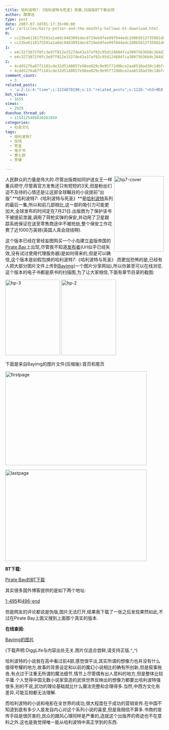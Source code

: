 ```yaml
---
title: 哈利波特7:《哈利波特与死圣》泄漏,扫描版BT下载出现
author: 摩摩诘
type: post
date: 2007-07-18T01:17:35+00:00
url: /articles/harry-potter-and-the-deathly-hallows-bt-download.html
0:
  - cc22be61181f5591a1a0dc9483091dec8719eb9fee99f044edc2d9b5612f35081d03805e6f32da31377bd9df855bfdc3
  - cc22be61181f5591a1a0dc9483091dec8719eb9fee99f044edc2d9b5612f35081d03805e6f32da31377bd9df855bfdc3
1:
  - e4c3273872f0fc3e97f812e1527de43a37af92c95d124884fca30975636b0c264d363d2a39e87ecb123051e66519291c
  - e4c3273872f0fc3e97f812e1527de43a37af92c95d124884fca30975636b0c264d363d2a39e87ecb123051e66519291c
2:
  - 4cd45276a87f1181cde32d5140857e98ee829c9e95f72d0bce2aa8510ad30c14bf4ef03e81aedf58d31b61e67991737c
  - 4cd45276a87f1181cde32d5140857e98ee829c9e95f72d0bce2aa8510ad30c14bf4ef03e81aedf58d31b61e67991737c
comment_count:
  - 3
related_posts:
  - 'a:2:{s:4:"time";i:1224870190;s:13:"related_posts";s:1226:"<h3>相关日志</h3><ul class="related_post"><li><a href="http://www.digglife.cn/articles/vista-theme-visual-style-download.html" title="7个漂亮的Vista主题(视觉样式)下载">7个漂亮的Vista主题(视觉样式)下载</a></li><li><a href="http://www.digglife.cn/articles/free-photoshop-brush.html" title="免费下载900多个Photoshop笔刷">免费下载900多个Photoshop笔刷</a></li><li><a href="http://www.digglife.cn/articles/wallpaper-windows7.html" title="9枚Windows 7高清壁纸">9枚Windows 7高清壁纸</a></li><li><a href="http://www.digglife.cn/articles/firefox-addons-weekly-issue3.html" title="一周Firefox扩展推荐-第三辑">一周Firefox扩展推荐-第三辑</a></li><li><a href="http://www.digglife.cn/articles/custom-windows-interface-tools.html" title="9个工具打造焕然一新的Windows界面">9个工具打造焕然一新的Windows界面</a></li><li><a href="http://www.digglife.cn/articles/firefox-addons-weekly-issue2.html" title="一周Firefox扩展推荐-第二辑">一周Firefox扩展推荐-第二辑</a></li><li><a href="http://www.digglife.cn/articles/convert-powerpoint-flash.html" title="免费将Powerpoint转换为Flash">免费将Powerpoint转换为Flash</a></li></ul>";}'
bot_views:
  - 1655
views:
  - 2929
duoshuo_thread_id:
  - 1154125469839261850
categories:
  - 社会文化
tags:
  - 哈利波特7
  - 在线
  - 死圣
  - 电子书
  - 第七部
  - 罗琳

---
```

<a atomicselection="true" href="http://wpcache.yo2.cn/wp-content/uploads/3/379/2007/07/hp7-cover.jpg"><img border="0" align="right" width="158" src="https://www.digglife.net/qiniu/1266/image/72709b20b062d7b732482fabf2aa075b.jpg" alt="hp7-cover" height="240" style="border-width: 0px" /></a>人民群众的力量是伟大的.尽管出版商如同护送女王一样重兵把守,尽管离官方发售还只有短短的3天,但是粉丝们迫不及待的心情还是让这部全球瞩目的小说提前&#8221;出版&#8221;.**哈利波特7:《哈利波特与死圣》**是<a target="_blank" href="http://harrypotter.warnerbros.com/">哈利波特</a>系列的最后一集,所以和前几部相比,这一部的吸引力可能更加大,全球发布的时间定在7月21日.出版商为了保护该书不被提前泄漏,调用了荷枪实弹的保安,并动用了卫星跟踪系统保证在送至零售商途中不被抢劫,整个保安工作花费了近1000万英镑(英国人真会烧钱啊).

这个版本已经在曾经妄图购买一个小岛建立盗版帝国的<a target="_blank" href="http://thepiratebay.org/">Pirate Bay</a>上出现,尽管我不知道<a target="_blank" href="http://www.zendurl.com/h/hallows/">发布者</a>(Url似乎已经失效,没有试过使用代理服务器)是如何得来的,但是可以确信,这个版本是如假包换的哈利波特7:《哈利波特与死圣》.而更加恐怖的是,已经有人把大部分图片文件上传到<a target="_blank" href="http://bayimg.com">Bayimg</a>(一个图片分享网站),所以你甚至可以在线浏览.这个版本的电子书都是原书的扫描图,为了让大家相信,下面有章节目录的截图:

<a atomicselection="true" href="http://wpcache.yo2.cn/wp-content/uploads/3/379/2007/07/hp-3.jpg"><img border="0" width="174" src="https://www.digglife.net/qiniu/1266/image/65b3368d848d85b91b9a009027199260.jpg" alt="hp-3" height="240" style="border-width: 0px" /></a> <a atomicselection="true" href="http://wpcache.yo2.cn/wp-content/uploads/3/379/2007/07/hp-2.jpg"><img border="0" width="174" src="http://digglife.qiniudn.com/qiniu/1266/image/c896e7c6286eab342b0b043f653cc29a.jpg" alt="hp-2" height="240" style="border-width: 0px" /></a>

下面是来自Bayimg的图片文件(压缩後):首页和尾页

<!--more-->

<a atomicselection="true" href="http://wpcache.yo2.cn/wp-content/uploads/3/379/2007/07/firstpage.jpg"><img width="450" src="https://www.digglife.net/qiniu/1266/image/5389e330cb8ac2bc859889e9b1bd7db7.jpg" alt="firstpage" height="298" /></a>

<a atomicselection="true" href="http://wpcache.yo2.cn/wp-content/uploads/3/379/2007/07/lastpage.jpg"><img width="450" src="https://www.digglife.net/qiniu/1266/image/593ce4bd8d5d21f4bb5e58c994c2834f.jpg" alt="lastpage" height="290" /></a>

**BT下载:**

<a target="_blank" href="http://thepiratebay.org/tor/3745171/Harry_Potter_and_the_Deathly_Hollows_(JPG_files)__no_fake_(with_">Pirate Bay的BT下载</a>

其实很多国外博客提供的是如下两个地址:

<a target="_blank" href="http://thepiratebay.org/tor/3744952/Harry_Potter_and_the_Deathly_Hollows_(1-495)">1-495</a>和<a target="_blank" href="http://thepiratebay.org/tor/3744955/Harry_Potter_and_The_Deathly_Hollows-496_to_End">496-end</a>

但是网友的评论都说是伪版,图片无法打开,结果我下载了一张之后发现果然如此,不过在Pirate Bay上面又搜到上面那个真实的版本.

**在线查阅:**

<a target="_blank" href="http://bayimg.com/album/OaAaDAAAb">Bayimg的图片</a>

(下载声明:DiggLife与内容出处无关.图片仅适合尝鲜,请支持正版.^_^)

哈利波特的小说我在高中看过前4部,感觉很平淡,其实所谓的想像力也并没有什么值得夸耀的地方,故事的背景设定和以前的魔幻小说相比的确有所创新,但是叙事拖沓,有点过于注重无所谓的魔法细节,情节上尽管偶有出人意料的地方,但是整体比较平庸.个人觉得中国无数小说家营造的武侠世界反映出的想像力都要比哈利波特强很多,别的不说,武功的理论基础就比什么魔法完整和合理得多.当然,中西方文化有差异,可能互相都无法理解.

而哈利波特的小说和电影在全世界的成功,很大程度在于成功的营销宣传.在中国不知道到底有多少人是发自内心对这个系列小说的喜爱,但是我相信不算多.书商的宣传手段是很厉害的,民众的跟风心理同样是严重的,造就这个出版界的奇迹也不在意料之外.这也是我觉得唯一能从哈利波特中真正学到的东西.
